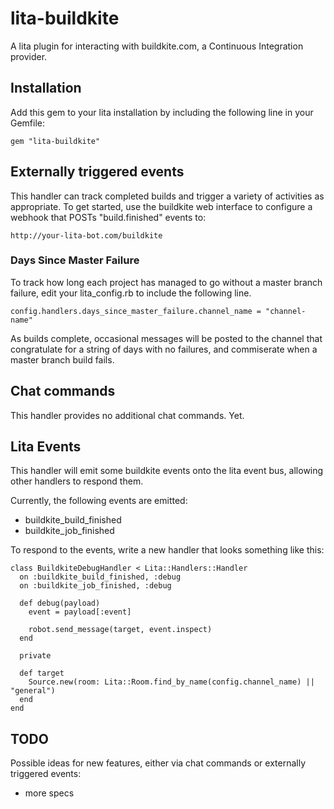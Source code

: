 # lita-buildkite

A lita plugin for interacting with buildkite.com, a Continuous Integration provider.

## Installation

Add this gem to your lita installation by including the following line in your Gemfile:

    gem "lita-buildkite"

## Externally triggered events

This handler can track completed builds and trigger a variety of activities as appropriate. To
get started, use the buildkite web interface to configure a webhook that POSTs "build.finished"
events to:

    http://your-lita-bot.com/buildkite

### Days Since Master Failure

To track how long each project has managed to go without a master branch failure, edit your
lita\_config.rb to include the following line. 

    config.handlers.days_since_master_failure.channel_name = "channel-name"

As builds complete, occasional messages will be posted to the channel that congratulate for
a string of days with no failures, and commiserate when a master branch build fails.

## Chat commands

This handler provides no additional chat commands. Yet.

## Lita Events

This handler will emit some buildkite events onto the lita event bus, allowing other handlers
to respond them.

Currently, the following events are emitted:

* buildkite\_build\_finished
* buildkite\_job\_finished

To respond to the events, write a new handler that looks something like this:

    class BuildkiteDebugHandler < Lita::Handlers::Handler
      on :buildkite_build_finished, :debug
      on :buildkite_job_finished, :debug

      def debug(payload)
        event = payload[:event]

        robot.send_message(target, event.inspect)
      end

      private

      def target
        Source.new(room: Lita::Room.find_by_name(config.channel_name) || "general")
      end
    end

## TODO

Possible ideas for new features, either via chat commands or externally triggered events:

* more specs

